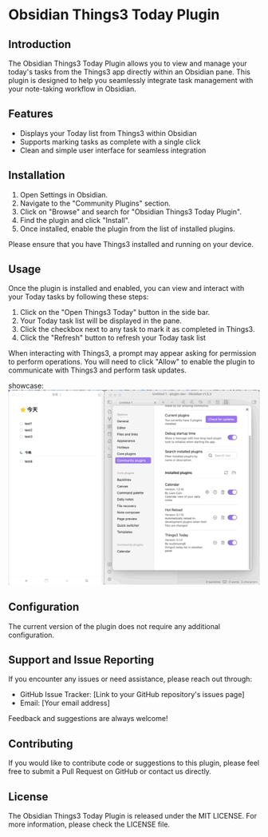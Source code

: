# Obsidian Things3 Today Plugin

## Introduction

The Obsidian Things3 Today Plugin allows you to view and manage your today's tasks from the Things3 app directly within an Obsidian pane. This plugin is designed to help you seamlessly integrate task management with your note-taking workflow in Obsidian.

## Features

- Displays your Today list from Things3 within Obsidian
- Supports marking tasks as complete with a single click
- Clean and simple user interface for seamless integration

## Installation

1. Open Settings in Obsidian.
2. Navigate to the "Community Plugins" section.
3. Click on "Browse" and search for "Obsidian Things3 Today Plugin".
4. Find the plugin and click "Install".
5. Once installed, enable the plugin from the list of installed plugins.

Please ensure that you have Things3 installed and running on your device.

## Usage

Once the plugin is installed and enabled, you can view and interact with your Today tasks by following these steps:

1. Click on the "Open Things3 Today" button in the side bar.
2. Your Today task list will be displayed in the pane.
3. Click the checkbox next to any task to mark it as completed in Things3.
4. Click the "Refresh" button to refresh your Today task list

When interacting with Things3, a prompt may appear asking for permission to perform operations. You will need to click "Allow" to enable the plugin to communicate with Things3 and perform task updates.

showcase: ![](./showcase.gif)

## Configuration

The current version of the plugin does not require any additional configuration.

## Support and Issue Reporting

If you encounter any issues or need assistance, please reach out through:

- GitHub Issue Tracker: [Link to your GitHub repository's issues page]
- Email: [Your email address]

Feedback and suggestions are always welcome!

## Contributing

If you would like to contribute code or suggestions to this plugin, please feel free to submit a Pull Request on GitHub or contact us directly.

## License

The Obsidian Things3 Today Plugin is released under the MIT LICENSE. For more information, please check the LICENSE file.